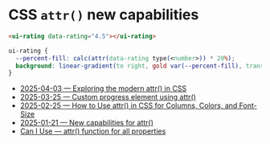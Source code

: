# CSS `attr()` new capabilities

```html
<ui-rating data-rating="4.5"></ui-rating>
```

```css
ui-rating {
  --percent-fill: calc(attr(data-rating type(<number>)) * 20%);
  background: linear-gradient(to right, gold var(--percent-fill), transparent var(--percent-fill));
}
```

- [2025-04-03 — Exploring the modern attr() in CSS](https://ishadeed.com/article/modern-attr/)
- [2025-03-25 — Custom progress element using attr()](https://css-tip.com/custom-progress/)
- [2025-02-25 — How to Use attr() in CSS for Columns, Colors, and Font-Size](https://frontendmasters.com/blog/how-to-use-attr-in-css-for-columns-colors-and-font-size/)
- [2025-01-21 — New capabilities for attr()](https://una.im/advanced-attr/)
- [Can I Use —  attr() function for all properties](https://caniuse.com/css3-attr)
